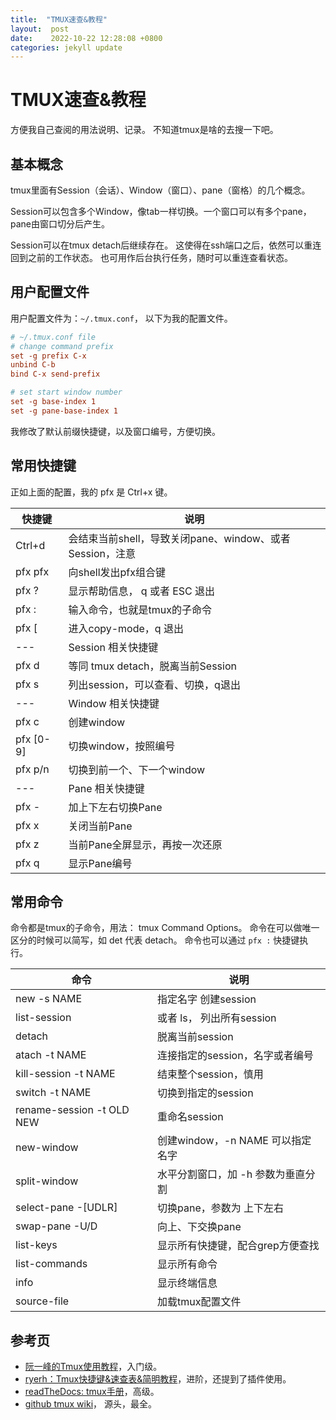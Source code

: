 ```yaml
---
title:  "TMUX速查&教程"
layout:  post
date:    2022-10-22 12:28:08 +0800
categories: jekyll update
---
```


# TMUX速查&教程

方便我自己查阅的用法说明、记录。 不知道tmux是啥的去搜一下吧。

## 基本概念

tmux里面有Session（会话）、Window（窗口）、pane（窗格）的几个概念。

Session可以包含多个Window，像tab一样切换。一个窗口可以有多个pane，pane由窗口切分后产生。

Session可以在tmux detach后继续存在。 这使得在ssh端口之后，依然可以重连回到之前的工作状态。
也可用作后台执行任务，随时可以重连查看状态。

## 用户配置文件

用户配置文件为：`~/.tmux.conf`， 以下为我的配置文件。

```conf
# ~/.tmux.conf file
# change command prefix
set -g prefix C-x
unbind C-b
bind C-x send-prefix

# set start window number
set -g base-index 1
set -g pane-base-index 1
```
我修改了默认前缀快捷键，以及窗口编号，方便切换。


## 常用快捷键

正如上面的配置，我的 pfx 是 Ctrl+x 键。

快捷键    | 说明
----------|----------------------------------------
Ctrl+d    | 会结束当前shell，导致关闭pane、window、或者Session，注意
pfx pfx   | 向shell发出pfx组合键
pfx ?     | 显示帮助信息， q 或者 ESC 退出
pfx :     | 输入命令，也就是tmux的子命令
pfx [     | 进入copy-mode，q 退出
---       | Session 相关快捷键
pfx d     | 等同 tmux detach，脱离当前Session
pfx s     | 列出session，可以查看、切换，q退出
---       | Window 相关快捷键
pfx c     | 创建window
pfx [0-9] | 切换window，按照编号
pfx p/n   | 切换到前一个、下一个window
---       | Pane 相关快捷键
pfx -     | 加上下左右切换Pane
pfx x     | 关闭当前Pane
pfx z     | 当前Pane全屏显示，再按一次还原
pfx q     | 显示Pane编号


## 常用命令

命令都是tmux的子命令，用法： tmux Command Options。 命令在可以做唯一区分的时候可以简写，如 det 代表 detach。
命令也可以通过 `pfx :` 快捷键执行。

命令                      | 说明
--------------------------|------------------------
new -s NAME               | 指定名字 创建session
list-session              | 或者 ls， 列出所有session
detach                    | 脱离当前session
atach -t NAME             | 连接指定的session，名字或者编号
kill-session -t NAME      | 结束整个session，慎用
switch -t NAME            | 切换到指定的session
rename-session -t OLD NEW | 重命名session
new-window                | 创建window，-n NAME 可以指定名字
split-window              | 水平分割窗口，加 -h 参数为垂直分割
select-pane -[UDLR]       | 切换pane，参数为 上下左右
swap-pane -U/D            | 向上、下交换pane
list-keys                 | 显示所有快捷键，配合grep方便查找
list-commands             | 显示所有命令
info                      | 显示终端信息
source-file               | 加载tmux配置文件


## 参考页

- [阮一峰的Tmux使用教程](https://www.ruanyifeng.com/blog/2019/10/tmux.html)，入门级。
- [ryerh：Tmux快捷键&速查表&简明教程](https://gist.github.com/ryerh/14b7c24dfd623ef8edc7)，进阶，还提到了插件使用。
- [readTheDocs: tmux手册](https://tmuxguide.readthedocs.io/en/latest/tmux/tmux.html)，高级。
- [github tmux wiki](https://github.com/tmux/tmux/wiki)， 源头，最全。
